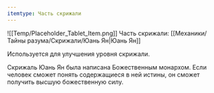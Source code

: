 ```yaml
---
itemtype: Часть скрижали
---
```

![[Temp/Placeholder_Tablet_Item.png]]
Часть скрижали: [[Механики/Тайны разума/Скрижали/Юань Ян|Юань Ян]]

Используется для улучшения уровня скрижали.

Скрижаль Юань Ян была написана Божественным монархом. Если человек сможет понять содержащиеся в ней истины, он сможет получить высшую божественную силу.
